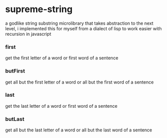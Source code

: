 # supreme-string 
a godlike string substring microlibrary that takes abstraction to the next level, i implemented this for myself from a dialect of lisp to work easier with recursion in javascript

### first 
get the first letter of a word or first word of a sentence 
### butFirst 
get all but the first letter of a word or all but the first word of a sentence 
### last
get the last letter of a word or first word of a sentence 
### butLast 
get all but the last letter of a word or all but the last word of a sentence 
